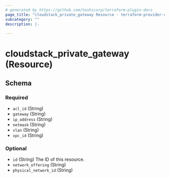 ```yaml
---
# generated by https://github.com/hashicorp/terraform-plugin-docs
page_title: "cloudstack_private_gateway Resource - terraform-provider-cloudstack"
subcategory: ""
description: |-
  
---
```


# cloudstack_private_gateway (Resource)





<!-- schema generated by tfplugindocs -->
## Schema

### Required

- `acl_id` (String)
- `gateway` (String)
- `ip_address` (String)
- `netmask` (String)
- `vlan` (String)
- `vpc_id` (String)

### Optional

- `id` (String) The ID of this resource.
- `network_offering` (String)
- `physical_network_id` (String)


